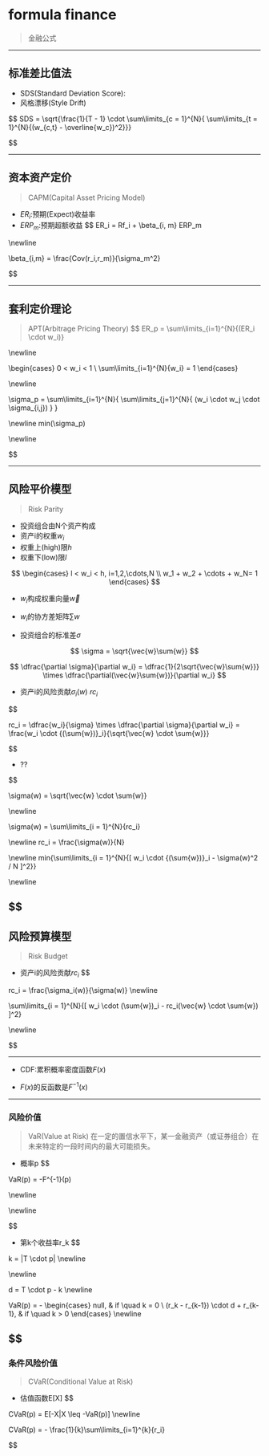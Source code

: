 
# formula finance
> 金融公式




---
## 标准差比值法
- SDS(Standard Deviation Score):
- 风格漂移(Style Drift)

$$
SDS = \sqrt{\frac{1}{T - 1} \cdot \sum\limits_{c = 1}^{N}{
    \sum\limits_{t = 1}^{N}{(w_{c,t} - \overline{w_c})^2}}}

$$

---
## 资本资产定价
> CAPM(Capital Asset Pricing Model)

- $ER_i$:预期(Expect)收益率
- $ERP_m$:预期超额收益
$$
ER_i = Rf_i + \beta_{i, m} ERP_m

\newline

\beta_{i,m} = \frac{Cov(r_i,r_m)}{\sigma_m^2}

$$

---
## 套利定价理论
> APT(Arbitrage Pricing Theory)
$$
ER_p = \sum\limits_{i=1}^{N}{(ER_i \cdot w_i)}

\newline

\begin{cases}
0 < w_i < 1 \\
\sum\limits_{i=1}^{N}{w_i} = 1
\end{cases}


\newline



\sigma_p = \sum\limits_{i=1}^{N}{
    \sum\limits_{j=1}^{N}{
        (w_i \cdot w_j \cdot \sigma_{i,j})
    }
}


\newline
min(\sigma_p)


\newline



$$

---
## 风险平价模型
> Risk Parity
- 投资组合由N个资产构成
- 资产i的权重$w_i$
- 权重上(high)限$h$
- 权重下(low)限$l$

$$
\begin{cases}
l < w_i < h, i=1,2,\cdots,N \\
w_1 + w_2 + \cdots + w_N= 1
\end{cases}
$$

- $w_i$构成权重向量$\vec{w}$
- $w_i$的协方差矩阵$\sum{w}$


- 投资组合的标准差$\sigma$

$$
\sigma = \sqrt{\vec{w}\sum{w}}
$$


$$
\dfrac{\partial \sigma}{\partial w_i}
 = \dfrac{1}{2\sqrt{\vec{w}\sum{w}}} \times
 \dfrac{\partial(\vec{w}\sum{w})}{\partial w_i}
$$

- 资产i的风险贡献$\sigma_i(w)$
$rc_i$




$$

rc_i = \dfrac{w_i}{\sigma} \times \dfrac{\partial \sigma}{\partial w_i}
 = \frac{w_i \cdot {(\sum{w})}_i}{\sqrt{\vec{w} \cdot \sum{w}}}

$$
- ??

$$

\sigma(w) = \sqrt{\vec{w} \cdot \sum{w}}

\newline

\sigma(w) = \sum\limits_{i = 1}^{N}{rc_i}

\newline
rc_i = \frac{\sigma(w)}{N}

\newline
min{\sum\limits_{i = 1}^{N}{[
        w_i \cdot {(\sum{w})}_i - \sigma(w)^2 / N
]^2}}

\newline



$$
---
## 风险预算模型
> Risk Budget

- 资产i的风险贡献$rc_i$
$$

rc_i = \frac{\sigma_i(w)}{\sigma(w)}
\newline

\sum\limits_{i = 1}^{N}{[
    w_i \cdot (\sum{w})_i - rc_i(\vec{w} \cdot \sum{w})
]^2}

\newline

$$




---


- CDF:累积概率密度函数$F(x)$

- $F(x)$的反函数是$F^{-1}(x)$

---
### 风险价值
>VaR(Value at Risk)
> 在一定的置信水平下，某一金融资产（或证券组合）在未来特定的一段时间内的最大可能损失。

- 概率p
$$

VaR(p) = -F^{-1}(p)

\newline




\newline

$$
- 第k个收益率r_k
$$

k = |T \cdot p|
\newline



\newline

d = T \cdot p - k
\newline

VaR(p) = -
\begin{cases}
null, & if \quad k = 0 \\
(r_k - r_{k-1}) \cdot d + r_{k-1}, & if \quad k > 0
\end{cases}
\newline


$$
---
### 条件风险价值
> CVaR(Conditional Value at Risk)
- 估值函数E[X]
$$

CVaR(p) = E[-X|X \leq -VaR(p)]
\newline

CVaR(p) = - \frac{1}{k}\sum\limits_{i=1}^{k}{r_i}

$$


